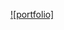 [![portfolio]]([https://katherineoelsner.com/](https://github.com/Xindranil/Projects/tree/main/ExoplanetHub))


